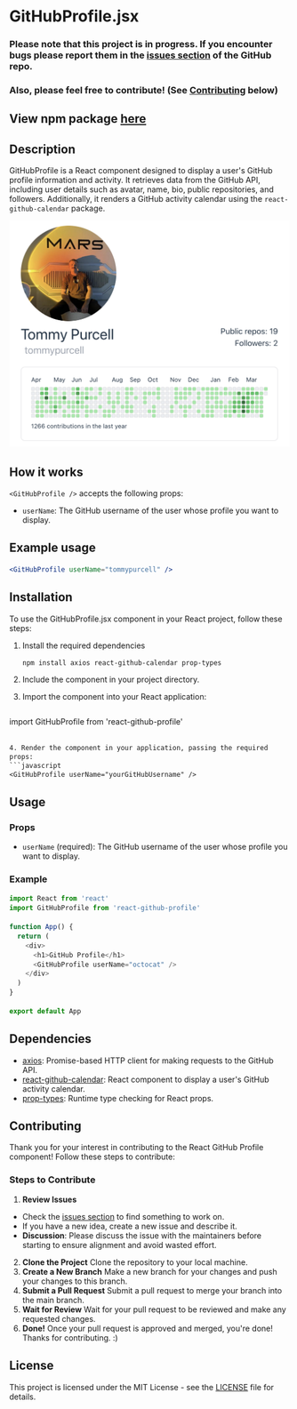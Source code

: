 # GitHubProfile.jsx

<!-- <h2 style="color: red;">v0.2.0 THIS PROJECT IS CURRENTLY UNDER CONSTRUCTION. PLEASE CHECK BACK SHORTLY FOR AN UPDATED VERSION WITH BUG FIXES.</h2> -->

### Please note that this project is in progress. If you encounter bugs please report them in the [issues section](https://github.com/tommypurcell/react-github-profile/issues) of the GitHub repo.

### Also, please feel free to contribute! (See [Contributing](#contributing) below)

## View npm package [here](https://www.npmjs.com/package/react-github-profile)

## Description

GitHubProfile is a React component designed to display a user's GitHub profile information and activity. It retrieves data from the GitHub API, including user details such as avatar, name, bio, public repositories, and followers. Additionally, it renders a GitHub activity calendar using the `react-github-calendar` package.

![GitHubProfile Screenshot](https://github.com/tommypurcell/github-api-react-component/raw/main/app/public/screenshot-profile.png)

## How it works

`<GitHubProfile />` accepts the following props:

- `userName`: The GitHub username of the user whose profile you want to display.

## Example usage

```jsx
<GitHubProfile userName="tommypurcell" />
```

## Installation

To use the GitHubProfile.jsx component in your React project, follow these steps:

1. Install the required dependencies

   ```bash
   npm install axios react-github-calendar prop-types
   ```

2. Include the component in your project directory.

3. Import the component into your React application:

   ```javascript
  import GitHubProfile from 'react-github-profile'
   ```

4. Render the component in your application, passing the required props:
   ```javascript
   <GitHubProfile userName="yourGitHubUsername" />
   ```

## Usage

### Props

- `userName` (required): The GitHub username of the user whose profile you want to display.

### Example

```javascript
import React from 'react'
import GitHubProfile from 'react-github-profile'

function App() {
  return (
    <div>
      <h1>GitHub Profile</h1>
      <GitHubProfile userName="octocat" />
    </div>
  )
}

export default App
```

## Dependencies

- [axios](https://www.npmjs.com/package/axios): Promise-based HTTP client for making requests to the GitHub API.
- [react-github-calendar](https://www.npmjs.com/package/react-github-calendar): React component to display a user's GitHub activity calendar.
- [prop-types](https://www.npmjs.com/package/prop-types): Runtime type checking for React props.

## Contributing

Thank you for your interest in contributing to the React GitHub Profile component! Follow these steps to contribute:

### Steps to Contribute

1. **Review Issues**

- Check the [issues section](https://github.com/tommypurcell/react-github-profile/issues) to find something to work on.
- If you have a new idea, create a new issue and describe it.
- **Discussion**: Please discuss the issue with the maintainers before starting to ensure alignment and avoid wasted effort.

2. **Clone the Project**
   Clone the repository to your local machine.
3. **Create a New Branch**
   Make a new branch for your changes and push your changes to this branch.
4. **Submit a Pull Request**
   Submit a pull request to merge your branch into the main branch.
5. **Wait for Review**
   Wait for your pull request to be reviewed and make any requested changes.
6. **Done!**
   Once your pull request is approved and merged, you're done! Thanks for contributing. :)

## License

This project is licensed under the MIT License - see the [LICENSE](LICENSE) file for details.
